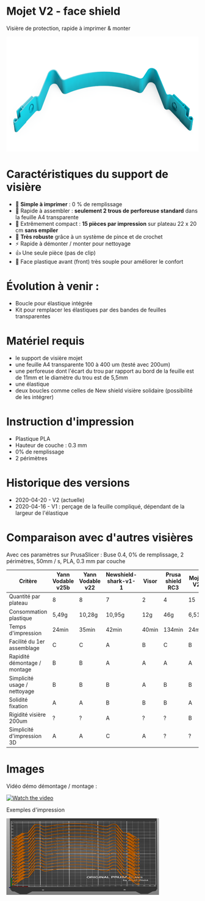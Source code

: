 Mojet V2 - face shield
======================

Visière de protection, rapide à imprimer & monter

<img src="images/face-shield-mojet-v2.png" style="width:800px;height:300px;">


# Caractéristiques du support de visière 

- 🍕 **Simple à imprimer** : 0 % de remplissage
- 🚀 Rapide à assembler : **seulement 2 trous de perforeuse standard** dans la feuille A4 transparente
- 🍟 Extrêmement compact : **15 pièces par impression** sur plateau 22 x 20 cm **sans empiler**
- 💎 **Très robuste** grâce à un système de pince et de crochet
- ⚡️ Rapide à démonter / monter pour nettoyage
- 👍 Une seule pièce (pas de clip)
- 💆 Face plastique avant (front) très souple pour améliorer le confort


# Évolution à venir : 

- Boucle pour élastique intégrée
- Kit pour remplacer les élastiques par des bandes de feuilles transparentes


# Matériel requis

- le support de visière mojet
- une feuille A4 transparente 100 à 400 um (testé avec 200um)
- une perforeuse dont l'écart du trou par rapport au bord de la feuille est de 11mm et le diamètre du trou est de 5,5mm
- une élastique
- deux boucles comme celles de New shield visière solidaire (possibilité de les intégrer)


# Instruction d'impression

- Plastique  PLA 
- Hauteur de couche : 0.3 mm
- 0% de remplissage
- 2 périmètres


# Historique des versions

- 2020-04-20 - V2 (actuelle)
- 2020-04-16 - V1 : perçage de la feuille compliqué, dépendant de la largeur de l'élastique

# Comparaison avec d'autres visières

Avec ces paramètres sur PrusaSlicer : Buse 0.4, 0% de remplissage, 2 périmètres, 50mm / s, PLA, 0.3 mm par couche


| Critère                            | Yann Vodable v25b | Yann Vodable v22 | Newshield-shark-v1-1 | Visor | Prusa shield RC3  | Mojet V2 |
|------------------------------------|-------------------|------------------|----------------------|-------|-------------------|----------|
| Quantité par plateau               | 8                 | 8                | 7                    | 2     | 4                 | 15       |
| Consommation plastique             | 5,49g             | 10,28g           | 10,95g               | 12g   | 46g               | 6,51g    |
| Temps d'impression                 | 24min             | 35min            | 42min                | 40min | 134min            | 24min    |
| Facilité du 1er assemblage         | C                 | C                | A                    | B     | C                 | B        |
| Rapidité démontage / montage       | B                 | B                | A                    | A     | A                 | A        |
| Simplicité usage / nettoyage       | B                 | B                | B                    | A     | B                 | B        |
| Solidité fixation                  | A                 | A                | B                    | B     | B                 | A        |
| Rigidité visière 200um             | ?                 | ?                | A                    | ?     | ?                 | B        |
| Simplicité d'impression 3D         | A                 | A                | C                    | A     | ?                 | ?        |


# Images

Vidéo démo démontage / montage :

[![Watch the video](https://img.youtube.com/vi/Tu5RRXyYcv0/maxresdefault.jpg)](https://youtu.be/Tu5RRXyYcv0)


Exemples d'impression 

<img src="images/prusaStack.png" style="width:400px;height:200px;">

